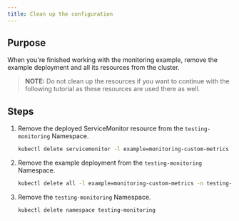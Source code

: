 ```yaml
---
title: Clean up the configuration
---
```


## Purpose

When you're finished working with the monitoring example, remove the example deployment and all its resources from the cluster.

> **NOTE:** Do not clean up the resources if you want to continue with the following tutorial as these resources are used there as well.

## Steps

1. Remove the deployed ServiceMonitor resource from the `testing-monitoring` Namespace.

    ```bash
    kubectl delete servicemonitor -l example=monitoring-custom-metrics -n testing-monitoring
    ```

2. Remove the example deployment from the `testing-monitoring` Namespace.

    ```bash
    kubectl delete all -l example=monitoring-custom-metrics -n testing-monitoring
    ```

3. Remove the `testing-monitoring` Namespace.

    ```bash
    kubectl delete namespace testing-monitoring
    ```